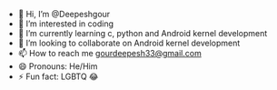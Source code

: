 - 👋 Hi, I’m @Deepeshgour
- 👀 I’m interested in coding 
- 🌱 I’m currently learning c, python and Android kernel development 
- 💞️ I’m looking to collaborate on Android kernel development 
- 📫 How to reach me gourdeepesh33@gmail.com
- 😄 Pronouns: He/Him
- ⚡ Fun fact: LGBTQ 😂

<!---
Deepeshgour/Deepeshgour is a ✨ special ✨ repository because its `README.md` (this file) appears on your GitHub profile.
You can click the Preview link to take a look at your changes.
--->
